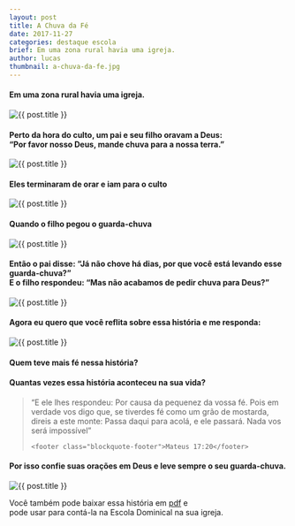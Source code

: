 ```yaml
---
layout: post
title: A Chuva da Fé
date: 2017-11-27
categories: destaque escola
brief: Em uma zona rural havia uma igreja.
author: lucas
thumbnail: a-chuva-da-fe.jpg
---
```


<div class="text-center">
  <h4 class="my-5">
    Em uma zona rural havia uma igreja.
  </h4>

  <img src="{{ site.baseurl }}/assets/images/posts/a-chuva-da-fe-1.png" alt="{{ post.title }}" />

  <h4 class="my-5">
    Perto da hora do culto, um pai e seu filho oravam a Deus:
    <br>
    “Por favor nosso Deus, mande chuva para a nossa terra.”
  </h4>

  <img src="{{ site.baseurl }}/assets/images/posts/a-chuva-da-fe-2.png" alt="{{ post.title }}" />

  <h4 class="my-5">
    Eles terminaram de orar e iam para o culto
  </h4>

  <img src="{{ site.baseurl }}/assets/images/posts/a-chuva-da-fe-3.png" alt="{{ post.title }}" />

  <h4 class="my-5">
    Quando o filho pegou o guarda-chuva
  </h4>

  <img src="{{ site.baseurl }}/assets/images/posts/a-chuva-da-fe-4.png" alt="{{ post.title }}" />

  <h4 class="my-5">
    Então o pai disse: “Já não chove há dias, por que você está levando esse guarda-chuva?”
    <br>
    E o filho respondeu: “Mas não acabamos de pedir chuva para Deus?”
  </h4>

  <img src="{{ site.baseurl }}/assets/images/posts/a-chuva-da-fe-5.png" alt="{{ post.title }}" />

  <h4 class="my-5">
    Agora eu quero que você reflita sobre essa história e me responda:
  </h4>

  <img src="{{ site.baseurl }}/assets/images/posts/a-chuva-da-fe-6.png" alt="{{ post.title }}" />

  <h4 class="my-5">
    Quem teve mais fé nessa história?
  </h4>

  <h4 class="my-5">
    Quantas vezes essa história aconteceu na sua vida?
  </h4>

  <blockquote class="blockquote my-5 text-left">
    <p class="mb-0">
      “E ele lhes respondeu: Por causa da pequenez da vossa fé. Pois em verdade vos digo que, se tiverdes fé como um grão de mostarda, direis a este monte: Passa daqui para acolá, e ele passará. Nada vos será impossível”
    </p>

    <footer class="blockquote-footer">Mateus 17:20</footer>
  </blockquote>

  <h4 class="my-5">
    Por isso confie suas orações em Deus e leve sempre o seu guarda-chuva.
  </h4>

  <img src="{{ site.baseurl }}/assets/images/posts/a-chuva-da-fe-4.png" alt="{{ post.title }}" />

  <p class="my-5">
    Você também pode baixar essa história em <a href="{{ site.baseurl }}/assets/downloads/A-Chuva-da-Fé.pdf">pdf</a> e <br>
    pode usar para contá-la na Escola Dominical na sua igreja.
  </p>

</div>
